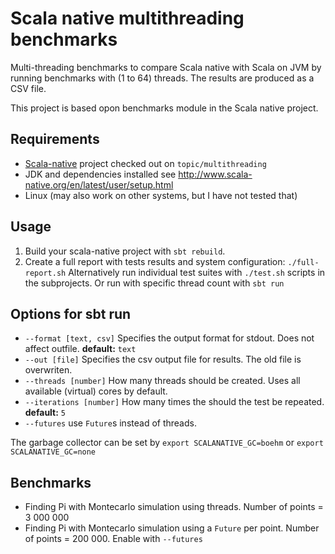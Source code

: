 # Scala native multithreading benchmarks
Multi-threading benchmarks to compare Scala native with Scala on JVM by running benchmarks with (1 to 64) threads. The results are produced as a CSV file.

This project is based opon benchmarks module in the Scala native project.
## Requirements
* [Scala-native](https://github.com/scala-native/scala-native) project checked out on `topic/multithreading`
* JDK and dependencies installed see http://www.scala-native.org/en/latest/user/setup.html
* Linux (may also work on other systems, but I have not tested that)

## Usage
1. Build your scala-native project with `sbt rebuild`.
2. Create a full report with tests results and system configuration: `./full-report.sh`
Alternatively run individual test suites with `./test.sh` scripts in the subprojects. Or run with specific thread count with `sbt run`

## Options for sbt run
- `--format [text, csv]` Specifies the output format for stdout. Does not affect outfile. **default:** `text`
- `--out [file]` Specifies the csv output file for results. The old file is overwriten.
- `--threads [number]` How many threads should be created. Uses all available (virtual) cores by default.
- `--iterations [number]` How many times the should the test be repeated. **default:** `5`
- `--futures` use `Future`s instead of threads.

The garbage collector can be set by `export SCALANATIVE_GC=boehm` or `export SCALANATIVE_GC=none`

## Benchmarks
- Finding Pi with Montecarlo simulation using threads. Number of points = 3 000 000
- Finding Pi with Montecarlo simulation using a `Future` per point. Number of points = 200 000. Enable with `--futures`